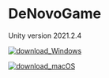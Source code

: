 # DeNovoGame

Unity version 2021.2.4

[![download_Windows](https://github.com/ingridliabakk/DeNovoGame/blob/main/Fig/WindowsBtn.png)](https://github.com/ingridliabakk/DeNovoGame/blob/main/Builds/WindowsBuilds/WindowsBuild_aminoAcidSeq.zip)

[![download_macOS](https://github.com/ingridliabakk/DeNovoGame/blob/main/Fig/macOSBtn.png)](https://github.com/ingridliabakk/DeNovoGame/blob/main/Builds/macOSBuilds/macOSBuild_aminoAcidSeq.zip)


